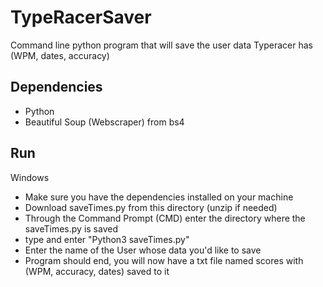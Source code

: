 # TypeRacerSaver

Command line python program that will save the user data Typeracer has (WPM, dates, accuracy)

## Dependencies
* Python
* Beautiful Soup (Webscraper) from bs4

## Run
Windows
* Make sure you have the dependencies installed on your machine
* Download saveTimes.py from this directory (unzip if needed)
* Through the Command Prompt (CMD) enter the directory where the saveTimes.py is saved
* type and enter "Python3 saveTimes.py"
* Enter the name of the User whose data you'd like to save
* Program should end, you will now have a txt file named scores with (WPM, accuracy, dates) saved to it
